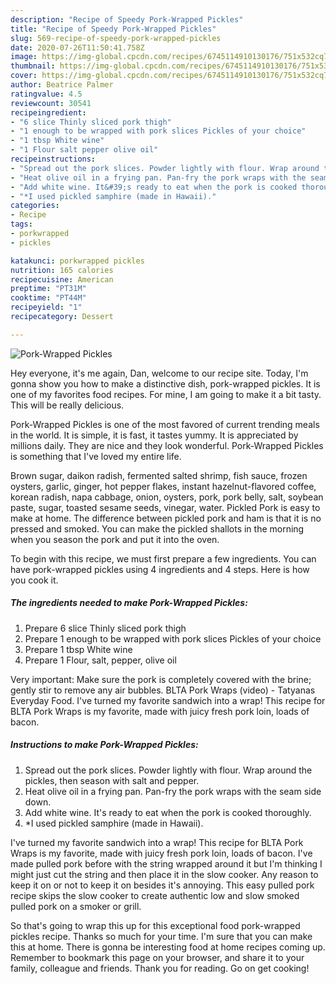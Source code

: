 ```yaml
---
description: "Recipe of Speedy Pork-Wrapped Pickles"
title: "Recipe of Speedy Pork-Wrapped Pickles"
slug: 569-recipe-of-speedy-pork-wrapped-pickles
date: 2020-07-26T11:50:41.758Z
image: https://img-global.cpcdn.com/recipes/6745114910130176/751x532cq70/pork-wrapped-pickles-recipe-main-photo.jpg
thumbnail: https://img-global.cpcdn.com/recipes/6745114910130176/751x532cq70/pork-wrapped-pickles-recipe-main-photo.jpg
cover: https://img-global.cpcdn.com/recipes/6745114910130176/751x532cq70/pork-wrapped-pickles-recipe-main-photo.jpg
author: Beatrice Palmer
ratingvalue: 4.5
reviewcount: 30541
recipeingredient:
- "6 slice Thinly sliced pork thigh"
- "1 enough to be wrapped with pork slices Pickles of your choice"
- "1 tbsp White wine"
- "1 Flour salt pepper olive oil"
recipeinstructions:
- "Spread out the pork slices. Powder lightly with flour. Wrap around the pickles, then season with salt and pepper."
- "Heat olive oil in a frying pan. Pan-fry the pork wraps with the seam side down."
- "Add white wine. It&#39;s ready to eat when the pork is cooked thoroughly."
- "*I used pickled samphire (made in Hawaii)."
categories:
- Recipe
tags:
- porkwrapped
- pickles

katakunci: porkwrapped pickles 
nutrition: 165 calories
recipecuisine: American
preptime: "PT31M"
cooktime: "PT44M"
recipeyield: "1"
recipecategory: Dessert

---
```



![Pork-Wrapped Pickles](https://img-global.cpcdn.com/recipes/6745114910130176/751x532cq70/pork-wrapped-pickles-recipe-main-photo.jpg)

Hey everyone, it's me again, Dan, welcome to our recipe site. Today, I'm gonna show you how to make a distinctive dish, pork-wrapped pickles. It is one of my favorites food recipes. For mine, I am going to make it a bit tasty. This will be really delicious.

Pork-Wrapped Pickles is one of the most favored of current trending meals in the world. It is simple, it is fast, it tastes yummy. It is appreciated by millions daily. They are nice and they look wonderful. Pork-Wrapped Pickles is something that I've loved my entire life.

Brown sugar, daikon radish, fermented salted shrimp, fish sauce, frozen oysters, garlic, ginger, hot pepper flakes, instant hazelnut-flavored coffee, korean radish, napa cabbage, onion, oysters, pork, pork belly, salt, soybean paste, sugar, toasted sesame seeds, vinegar, water. Pickled Pork is easy to make at home. The difference between pickled pork and ham is that it is no pressed and smoked. You can make the pickled shallots in the morning when you season the pork and put it into the oven.


To begin with this recipe, we must first prepare a few ingredients. You can have pork-wrapped pickles using 4 ingredients and 4 steps. Here is how you cook it.

<!--inarticleads1-->

##### The ingredients needed to make Pork-Wrapped Pickles:

1. Prepare 6 slice Thinly sliced pork thigh
1. Prepare 1 enough to be wrapped with pork slices Pickles of your choice
1. Prepare 1 tbsp White wine
1. Prepare 1 Flour, salt, pepper, olive oil


Very important: Make sure the pork is completely covered with the brine; gently stir to remove any air bubbles. BLTA Pork Wraps (video) - Tatyanas Everyday Food. I&#39;ve turned my favorite sandwich into a wrap! This recipe for BLTA Pork Wraps is my favorite, made with juicy fresh pork loin, loads of bacon. 

<!--inarticleads2-->

##### Instructions to make Pork-Wrapped Pickles:

1. Spread out the pork slices. Powder lightly with flour. Wrap around the pickles, then season with salt and pepper.
1. Heat olive oil in a frying pan. Pan-fry the pork wraps with the seam side down.
1. Add white wine. It&#39;s ready to eat when the pork is cooked thoroughly.
1. *I used pickled samphire (made in Hawaii).


I&#39;ve turned my favorite sandwich into a wrap! This recipe for BLTA Pork Wraps is my favorite, made with juicy fresh pork loin, loads of bacon. I&#39;ve made pulled pork before with the string wrapped around it but I&#39;m thinking I might just cut the string and then place it in the slow cooker. Any reason to keep it on or not to keep it on besides it&#39;s annoying. This easy pulled pork recipe skips the slow cooker to create authentic low and slow smoked pulled pork on a smoker or grill. 

So that's going to wrap this up for this exceptional food pork-wrapped pickles recipe. Thanks so much for your time. I'm sure that you can make this at home. There is gonna be interesting food at home recipes coming up. Remember to bookmark this page on your browser, and share it to your family, colleague and friends. Thank you for reading. Go on get cooking!

